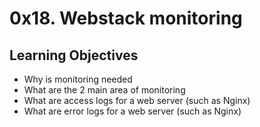 # 0x18. Webstack monitoring

## Learning Objectives
+ Why is monitoring needed
+ What are the 2 main area of monitoring
+ What are access logs for a web server (such as Nginx)
+ What are error logs for a web server (such as Nginx)
